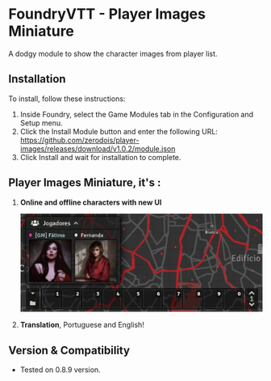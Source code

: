 # FoundryVTT - Player Images Miniature
A dodgy module to show the character images from player list.

## Installation

To install, follow these instructions:

1.  Inside Foundry, select the Game Modules tab in the Configuration and Setup menu.
2.  Click the Install Module button and enter the following URL:
https://github.com/zerodois/player-images/releases/download/v1.0.2/module.json
3.  Click Install and wait for installation to complete.

## Player Images Miniature, it's :

1. __**Online and offline characters with new UI**__
    
    ![Player Images UI](print.jpg)
2. __**Translation**__, Portuguese and English!

## Version & Compatibility

- Tested on 0.8.9 version.